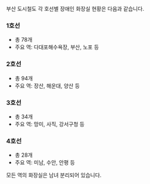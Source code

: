 부산 도시철도 각 호선별 장애인 화장실 현황은 다음과 같습니다.

### 1호선
- 총 78개
- 주요 역: 다대포해수욕장, 부산, 노포 등

### 2호선
- 총 94개
- 주요 역: 장산, 해운대, 양산 등

### 3호선
- 총 34개
- 주요 역: 망미, 사직, 강서구청 등

### 4호선
- 총 28개
- 주요 역: 미남, 수안, 안평 등

모든 역의 화장실은 남녀 분리되어 있습니다.